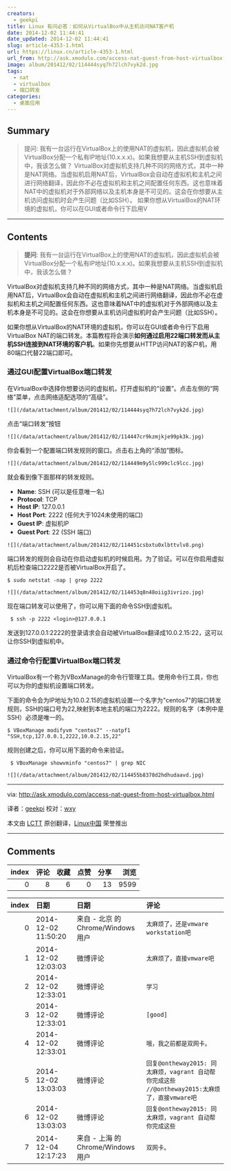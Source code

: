 ```yaml
---
creators:
  - geekpi
title: Linux 有问必答：如何从VirtualBox中从主机访问NAT客户机
date: 2014-12-02 11:44:41
date_updated: 2014-12-02 11:44:41
slug: article-4353-1.html
url: https://linux.cn/article-4353-1.html
url_from: http://ask.xmodulo.com/access-nat-guest-from-host-virtualbox.html
image: album/201412/02/114444syq7h72lch7vyk2d.jpg
tags:
  - nat
  - virtualbox
  - 端口转发
categories:
  - 桌面应用
---
```


## Summary

> 提问: 我有一台运行在VirtualBox上的使用NAT的虚拟机，因此虚拟机会被VirtualBox分配一个私有IP地址(10.x.x.x)。如果我想要从主机SSH到虚拟机中，我该怎么做？  VirtualBox对虚拟机支持几种不同的网络方式，其中一种是NAT网络。当虚拟机启用NAT后，VirtualBox会自动在虚拟机和主机之间进行网络翻译，因此你不必在虚拟机和主机之间配置任何东西。这也意味着NAT中的虚拟机对于外部网络以及主机本身是不可见的。这会在你想要从主机访问虚拟机时会产生问题（比如SSH）。 如果你想从VirtualBox的NAT环境的虚拟机，你可以在GUI或者命令行下启用V

***

<!-- more -->

## Contents

> 
> **提问**: 我有一台运行在VirtualBox上的使用NAT的虚拟机，因此虚拟机会被VirtualBox分配一个私有IP地址(10.x.x.x)。如果我想要从主机SSH到虚拟机中，我该怎么做？
> 
> 
> 

VirtualBox对虚拟机支持几种不同的网络方式，其中一种是NAT网络。当虚拟机启用NAT后，VirtualBox会自动在虚拟机和主机之间进行网络翻译，因此你不必在虚拟机和主机之间配置任何东西。这也意味着NAT中的虚拟机对于外部网络以及主机本身是不可见的。这会在你想要从主机访问虚拟机时会产生问题（比如SSH）。

如果你想从VirtualBox的NAT环境的虚拟机，你可以在GUI或者命令行下启用VirtualBox NAT的端口转发。本篇教程将会演示**如何通过启用22端口转发而从主机SSH连接到NAT环境的客户机**。如果你先想要从HTTP访问NAT的客户机，用80端口代替22端口即可。

### 通过GUI配置VirtualBox端口转发

在VirtualBox中选择你想要访问的虚拟机，打开虚拟机的“设置”。点击左侧的“网络”菜单，点击网络适配选项的“高级”。

`![](/data/attachment/album/201412/02/114444syq7h72lch7vyk2d.jpg)`

点击“端口转发”按钮

`![](/data/attachment/album/201412/02/114447cr9kzmjkje99pk3k.jpg)`

你会看到一个配置端口转发规则的窗口。点击右上角的“添加”图标。

`![](/data/attachment/album/201412/02/114449m9y5lc999clc9lcc.jpg)`

就会看到像下面那样的转发规则。

* **Name**: SSH (可以是任意唯一名)
* **Protocol**: TCP
* **Host IP**: 127.0.0.1
* **Host Port**: 2222 (任何大于1024未使用的端口)
* **Guest IP**: 虚拟机IP
* **Guest Port**: 22 (SSH 端口)

`![](/data/attachment/album/201412/02/114451csbxtu0xlbttvlv8.png)`

端口转发的规则会自动在你启动虚拟机的时候启用。为了验证。可以在你启用虚拟机后检查端口2222是否被VirtualBox开启了。

```shell
$ sudo netstat -nap | grep 2222 
```

`![](/data/attachment/album/201412/02/114453q8n48oiig3ivrizo.jpg)`

现在端口转发可以使用了，你可以用下面的命令SSH到虚拟机。

```shell
 $ ssh -p 2222 <login>@127.0.0.1 
```

发送到127.0.0.1:2222的登录请求会自动被VirtualBox翻译成10.0.2.15:22，这可以让你SSH到虚拟机中。

### 通过命令行配置VirtualBox端口转发

VirtualBox有一个称为VBoxManage的命令行管理工具。使用命令行工具，你也可以为你的虚拟机设置端口转发。

下面的命令会为IP地址为10.0.2.15的虚拟机设置一个名字为"centos7"的端口转发规则，SSH的端口号为22,映射到本地主机的端口为2222。规则的名字（本例中是SSH）必须是唯一的。

```shell
$ VBoxManage modifyvm "centos7" --natpf1 "SSH,tcp,127.0.0.1,2222,10.0.2.15,22" 
```

规则创建之后，你可以用下面的命令来验证。

```shell
 $ VBoxManage showvminfo "centos7" | grep NIC 
```

`![](/data/attachment/album/201412/02/114455b8378d2hdhudaavd.jpg)`

---

via: <http://ask.xmodulo.com/access-nat-guest-from-host-virtualbox.html>

译者：[geekpi](https://github.com/geekpi) 校对：[wxy](https://github.com/wxy)

本文由 [LCTT](https://github.com/LCTT/TranslateProject) 原创翻译，[Linux中国](https://linux.cn/) 荣誉推出

***

## Comments


|   index |   评论 |   收藏 |   点赞 |   分享 |   浏览 |
|--------:|-------:|-------:|-------:|-------:|-------:|
|       0 |      8 |      6 |      0 |     13 |   9599 |

|   index | 日期                | 日期                               | 评论                                                                                           |
|--------:|:--------------------|:-----------------------------------|:-----------------------------------------------------------------------------------------------|
|       0 | 2014-12-02 11:50:20 | 来自 - 北京 的 Chrome/Windows 用户 | `太麻烦了，还是vmware workstation吧`                                                           |
|       1 | 2014-12-02 12:03:03 | 微博评论                           | `太麻烦了，直接vmware吧`                                                                       |
|       2 | 2014-12-02 12:33:01 | 微博评论                           | `学习`                                                                                         |
|       3 | 2014-12-02 12:33:01 | 微博评论                           | `[good]`                                                                                       |
|       4 | 2014-12-02 12:33:01 | 微博评论                           | `哦，我之前都是双网卡。`                                                                       |
|       5 | 2014-12-02 13:03:03 | 微博评论                           | `回复@ontheway2015: 同太麻烦，vagrant 自动帮你完成这些 //@ontheway2015:太麻烦了，直接vmware吧` |
|       6 | 2014-12-02 13:03:03 | 微博评论                           | `回复@ontheway2015: 同太麻烦，vagrant 自动帮你完成这些`                                        |
|       7 | 2014-12-04 12:17:23 | 来自 - 上海 的 Chrome/Windows 用户 | `双网卡。`                                                                                     |
